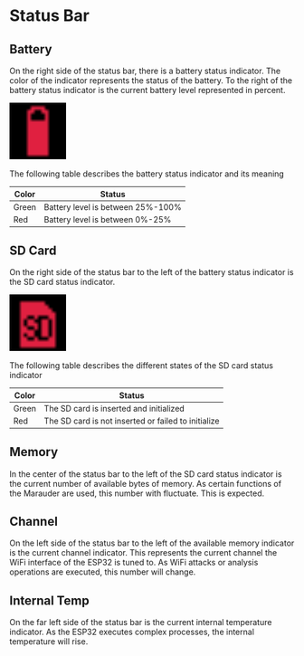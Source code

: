 # Status Bar

## Battery
On the right side of the status bar, there is a battery status indicator. The color of the indicator represents the status of the battery. To the right of the battery status indicator is the current battery level represented in percent.
<p align="left">
  <img alt="ESP32 WROOM-32U" src="https://github.com/justcallmekoko/ESP32Marauder/blob/master/pictures/icons/battery_16.bmp?raw=true" width="100">
</p>
The following table describes the battery status indicator and its meaning  

| Color | Status |
| ----- | ------ |
| Green | Battery level is between 25%-100% |
| Red   | Battery level is between 0%-25% |

## SD Card
On the right side of the status bar to the left of the battery status indicator is the SD card status indicator.
<p align="left">
  <img alt="ESP32 WROOM-32U" src="https://github.com/justcallmekoko/ESP32Marauder/blob/master/pictures/icons/sd_16.bmp?raw=true" width="100">
</p>
The following table describes the different states of the SD card status indicator  

| Color | Status |
| ----- | ------ |
| Green | The SD card is inserted and initialized |
| Red   | The SD card is not inserted or failed to initialize |


## Memory
In the center of the status bar to the left of the SD card status indicator is the current number of available bytes of memory. As certain functions of the Marauder are used, this number with fluctuate. This is expected.

## Channel
On the left side of the status bar to the left of the available memory indicator is the current channel indicator. This represents the current channel the WiFi interface of the ESP32 is tuned to. As WiFi attacks or analysis operations are executed, this number will change.

## Internal Temp
On the far left side of the status bar is the current internal temperature indicator. As the ESP32 executes complex processes, the internal temperature will rise.